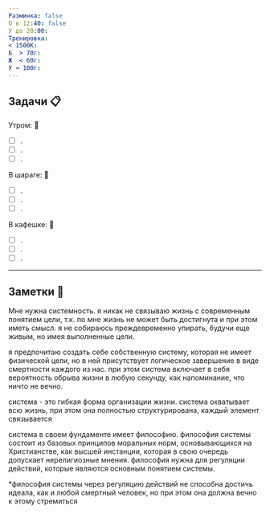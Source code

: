 ```yaml
---
Разминка: false
О в 12:40: false
У до 20:00: 
Тренировка: 
< 1500К: 
Б  > 70г: 
Ж  < 60г: 
У ≈ 100г:
---
```


## Задачи 📋 

Утром: 🌅 
- [ ] .
- [ ] .
- [ ] .

В шараге: 🏢
- [ ] .
- [ ] .
- [ ] .

В кафешке: 🍜
- [ ] .
- [ ] .
- [ ] .

---

## Заметки 📝 

Мне нужна системность. я никак не связываю жизнь с современным понятием цели, т.к. по мне жизнь не может быть достигнута и при этом иметь смысл. я не собираюсь преждевременно упирать, будучи еще живым, но имея выполненные цели. 

я предпочитаю создать себе собственную систему, которая не имеет физической цели, но в ней присутствует логическое завершение в виде смертности каждого из нас. при этом система включает в себя вероятность обрыва жизни в любую секунду, как напоминание, что ничто не вечно. 

система - это гибкая форма организации жизни.
система охватывает всю жизнь, при этом она полностью структурирована, каждый элемент связывается 

система в своем фундаменте имеет философию.
философия системы состоит из базовых принципов моральных норм, основывающихся на Христианстве, как высшей инстанции, которая в свою очередь допускает нерелигиозные мнения.
философия нужна для регуляции действий, которые являются основным понятием системы.

*философия системы через регуляцию действий не способна достичь идеала, как и любой смертный человек, но при этом она должна вечно к этому стремиться 
